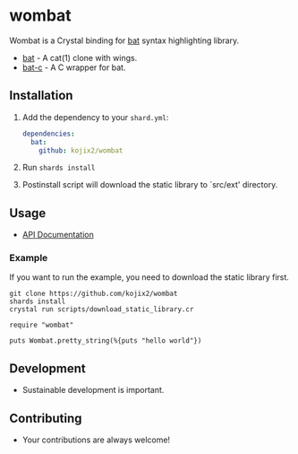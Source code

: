 # wombat

Wombat is a Crystal binding for [bat](https://github.com/sharkdp/bat) syntax highlighting library.

- [bat](https://github.com/sharkdp/bat) - A cat(1) clone with wings.
- [bat-c](https://github.com/kojix2/bat-c) - A C wrapper for bat.

## Installation

1. Add the dependency to your `shard.yml`:

   ```yaml
   dependencies:
     bat:
       github: kojix2/wombat
   ```

2. Run `shards install`
3. Postinstall script will download the static library to `src/ext' directory.

## Usage

- [API Documentation](https://kojix2.github.io/wombat/)

### Example

If you want to run the example, you need to download the static library first.

```
git clone https://github.com/kojix2/wombat
shards install
crystal run scripts/download_static_library.cr
```

```crystal
require "wombat"

puts Wombat.pretty_string(%{puts "hello world"})
```

## Development

- Sustainable development is important.

## Contributing

- Your contributions are always welcome!